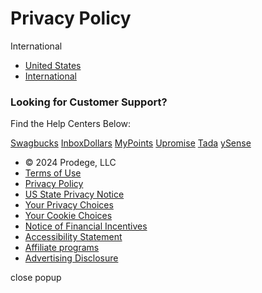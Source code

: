 Privacy Policy
==============

International

* [United States](https://www.prodege.com/privacy-policy)
* [International](https://www.prodege.com/privacy-policy-intl)

### Looking for Customer Support?

Find the Help Centers Below:

[Swagbucks](https://help.swagbucks.com/) [InboxDollars](https://support.inboxdollars.com/hc/en-us) [MyPoints](https://help.mypoints.com/) [Upromise](https://help.upromise.com/) [Tada](https://help.tada.com/hc/en-us/requests/new) [ySense](https://help.ysense.com/)

* © 2024 Prodege, LLC
* [Terms of Use](https://link.prodege.com/terms)
* [Privacy Policy](https://link.prodege.com/privacy)
* [US State Privacy Notice](https://www.prodege.com/us-state-privacy)
* [Your Privacy Choices](https://www.prodege.com/do-not-sell/)
* [Your Cookie Choices](#)
* [Notice of Financial Incentives](https://www.prodege.com/financial-incentives-notice/)
* [Accessibility Statement](https://www.prodege.com/accessibility-statement/)
* [Affiliate programs](https://www.prodege.com/affiliate-programs/)
* [Advertising Disclosure](https://www.prodege.com/advertising-disclosure/)

close popup